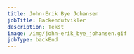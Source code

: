 ```yaml
---
title: John-Erik Bye Johansen
jobTitle: Backendutvikler
description: Tekst
image: /img/john-erik_bye_johansen.gif
jobType: backEnd
---
```


